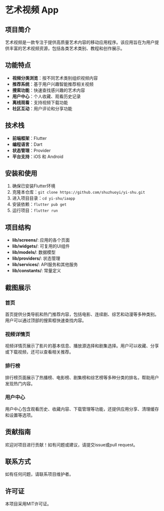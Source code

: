 # 艺术视频 App

## 项目简介

艺术视频是一款专注于提供高质量艺术内容的移动应用程序。该应用旨在为用户提供丰富的艺术视频资源，包括各类艺术类别、教程和创作展示。

## 功能特点

- **视频分类浏览**：按不同艺术类别组织视频内容
- **推荐系统**：基于用户兴趣智能推荐相关视频
- **搜索功能**：快速查找感兴趣的艺术内容
- **用户中心**：个人收藏、观看历史记录
- **离线观看**：支持视频下载功能
- **社区互动**：用户评论和分享功能

## 技术栈

- **前端框架**：Flutter
- **编程语言**：Dart
- **状态管理**：Provider
- **平台支持**：iOS 和 Android

## 安装和使用

1. 确保已安装Flutter环境
2. 克隆本仓库：`git clone https://github.com/shuzhuoyi/yi-shu.git`
3. 进入项目目录：`cd yi-shu/iaapp`
4. 安装依赖：`flutter pub get`
5. 运行项目：`flutter run`

## 项目结构

- **lib/screens/**: 应用的各个页面
- **lib/widgets/**: 可复用的UI组件
- **lib/models/**: 数据模型
- **lib/providers/**: 状态管理
- **lib/services/**: API服务和其他服务
- **lib/constants/**: 常量定义

## 截图展示

### 首页
首页提供分类导航和热门推荐内容，包括电影、连续剧、综艺和动漫等多种类别。用户可以通过顶部的搜索框快速查找内容。

### 视频详情页
视频详情页展示了影片的基本信息、播放源选择和剧集选择。用户可以收藏、分享或下载视频，还可以查看相关推荐。

### 排行榜
排行榜页面展示了热播榜、电影榜、剧集榜和综艺榜等多种分类的排名，帮助用户发现热门内容。

### 用户中心
用户中心包含观看历史、收藏内容、下载管理等功能，还提供应用分享、清理缓存和设置等选项。

## 贡献指南

欢迎对项目进行贡献！如有问题或建议，请提交issue或pull request。

## 联系方式

如有任何问题，请联系项目维护者。

## 许可证

本项目采用MIT许可证。 